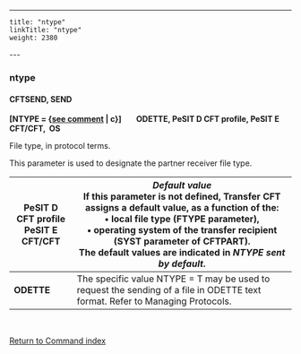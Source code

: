 ---
    title: "ntype"
    linkTitle: "ntype"
    weight: 2380
---<span id="ntype"></span>

### ntype

#### CFTSEND, SEND

**[NTYPE = {<u>see comment</u> &#124; c}]
       ODETTE,
PeSIT D CFT profile, PeSIT E CFT/CFT,  OS**

File type, in protocol terms.

This parameter is used to designate the partner receiver file type.


| **PeSIT D CFT profile<br /> PeSIT E CFT/CFT** | *Default value*<br/> If this parameter is not defined, Transfer CFT assigns a default value, as a function of the:<br/> • local file type (FTYPE parameter),<br/> • operating system of the transfer recipient (SYST parameter of CFTPART).<br/> The default values are indicated in *NTYPE sent by default*. |
| --- | --- |
| **ODETTE** | The specific value NTYPE = T may be used to request the sending of a file in ODETTE text format. Refer to Managing Protocols. |


 

[Return to Command index](../../)
